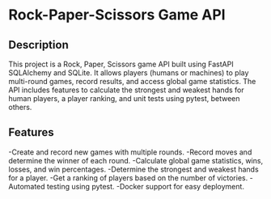 # Rock-Paper-Scissors Game API

## Description
This project is a Rock, Paper, Scissors game API built using FastAPI SQLAlchemy and SQLite. It allows players (humans or machines) to play multi-round games, record results, and access global game statistics. 
The API includes features to calculate the strongest and weakest hands for human players, a player ranking, and unit tests using pytest, between others.

## Features
-Create and record new games with multiple rounds.
-Record moves and determine the winner of each round.
-Calculate global game statistics, wins, losses, and win percentages.
-Determine the strongest and weakest hands for a player.
-Get a ranking of players based on the number of victories.
-Automated testing using pytest.
-Docker support for easy deployment.
